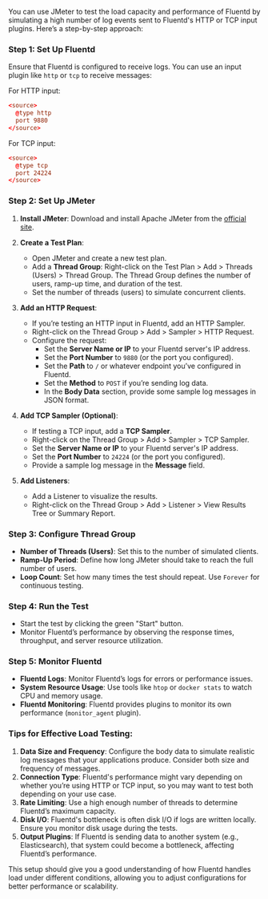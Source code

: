 You can use JMeter to test the load capacity and performance of Fluentd by simulating a high number of log events sent to Fluentd's HTTP or TCP input plugins. Here’s a step-by-step approach:

### Step 1: Set Up Fluentd
Ensure that Fluentd is configured to receive logs. You can use an input plugin like `http` or `tcp` to receive messages:

For HTTP input:
```conf
<source>
  @type http
  port 9880
</source>
```

For TCP input:
```conf
<source>
  @type tcp
  port 24224
</source>
```

### Step 2: Set Up JMeter
1. **Install JMeter**: Download and install Apache JMeter from the [official site](https://jmeter.apache.org/download_jmeter.cgi).

2. **Create a Test Plan**:
   - Open JMeter and create a new test plan.
   - Add a **Thread Group**: Right-click on the Test Plan > Add > Threads (Users) > Thread Group. The Thread Group defines the number of users, ramp-up time, and duration of the test.
   - Set the number of threads (users) to simulate concurrent clients.

3. **Add an HTTP Request**:
   - If you’re testing an HTTP input in Fluentd, add an HTTP Sampler.
   - Right-click on the Thread Group > Add > Sampler > HTTP Request.
   - Configure the request:
     - Set the **Server Name or IP** to your Fluentd server's IP address.
     - Set the **Port Number** to `9880` (or the port you configured).
     - Set the **Path** to `/` or whatever endpoint you’ve configured in Fluentd.
     - Set the **Method** to `POST` if you’re sending log data.
     - In the **Body Data** section, provide some sample log messages in JSON format.

4. **Add TCP Sampler (Optional)**:
   - If testing a TCP input, add a **TCP Sampler**.
   - Right-click on the Thread Group > Add > Sampler > TCP Sampler.
   - Set the **Server Name or IP** to your Fluentd server's IP address.
   - Set the **Port Number** to `24224` (or the port you configured).
   - Provide a sample log message in the **Message** field.

5. **Add Listeners**:
   - Add a Listener to visualize the results.
   - Right-click on the Thread Group > Add > Listener > View Results Tree or Summary Report.

### Step 3: Configure Thread Group
- **Number of Threads (Users)**: Set this to the number of simulated clients.
- **Ramp-Up Period**: Define how long JMeter should take to reach the full number of users.
- **Loop Count**: Set how many times the test should repeat. Use `Forever` for continuous testing.

### Step 4: Run the Test
- Start the test by clicking the green "Start" button.
- Monitor Fluentd’s performance by observing the response times, throughput, and server resource utilization.

### Step 5: Monitor Fluentd
- **Fluentd Logs**: Monitor Fluentd’s logs for errors or performance issues.
- **System Resource Usage**: Use tools like `htop` or `docker stats` to watch CPU and memory usage.
- **Fluentd Monitoring**: Fluentd provides plugins to monitor its own performance (`monitor_agent` plugin).

### Tips for Effective Load Testing:
1. **Data Size and Frequency**: Configure the body data to simulate realistic log messages that your applications produce. Consider both size and frequency of messages.
2. **Connection Type**: Fluentd's performance might vary depending on whether you’re using HTTP or TCP input, so you may want to test both depending on your use case.
3. **Rate Limiting**: Use a high enough number of threads to determine Fluentd’s maximum capacity.
4. **Disk I/O**: Fluentd's bottleneck is often disk I/O if logs are written locally. Ensure you monitor disk usage during the tests.
5. **Output Plugins**: If Fluentd is sending data to another system (e.g., Elasticsearch), that system could become a bottleneck, affecting Fluentd’s performance.

This setup should give you a good understanding of how Fluentd handles load under different conditions, allowing you to adjust configurations for better performance or scalability.